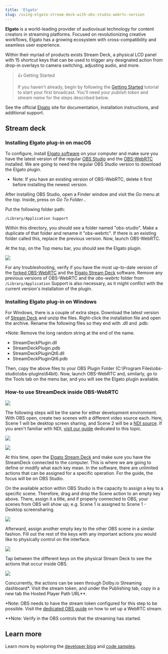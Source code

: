 ```yaml
---
title: 'Elgato'
slug: /using-elgato-stream-deck-with-obs-studio-webrtc-version
---
```


**Elgato** is a world-leading provider of audiovisual technology for content creators in streaming platforms. Focused on revolutionizing creative workflows, Elgato has a growing ecosystem with cross-compatibility and seamless user experience.

Within their myriad of products exists Stream Deck, a physical LCD panel with 15 shortcut keys that can be used to trigger any designated action from drop-in overlays to camera switching, adjusting audio, and more.

> 👍 Getting Started
>
> If you haven't already, begin by following the [Getting Started](/millicast/getting-started/index.mdx) tutorial to start your first broadcast. You'll need your _publish token_ and _stream name_ for the steps described below.

See the official [Elgato](https://www.elgato.com/us/en) site for documentation, installation instructions, and additional support.

## Stream deck

### Installing Elgato plug-in on macOS

To configure, install [Elgato software](https://www.elgato.com/us/en/s/downloads) on your computer and make sure you have the latest version of the regular [OBS Studio](https://obsproject.com/download) and the [OBS-WebRTC](https://github.com/CoSMoSoftware/OBS-studio-webrtc/releases) installed. We are going to need the regular OBS Studio version to download the Elgato plugin.

- Note: If you have an existing version of OBS-WebRTC, delete it first before installing the newest version.

After installing OBS Studio, open a Finder window and visit the _Go_ menu at the top. Inside, press on _Go To Folder..._

Put the following folder path:

`/Library/Application Support`

Within this directory, you should see a folder named "obs-studio". Make a duplicate of that folder and rename it "obs-webrtc". If there is an existing folder called this, replace the previous version. Now, launch OBS-WebRTC.

At the top, on the Top menu bar, you should see the Elgato plugin.

![](../assets/img/Capture_decran_2023-07-12_a_4.56.47_PM.png)

For any troubleshooting, verify if you have the most up-to-date version of the [forked OBS-WebRTC](https://github.com/CoSMoSoftware/OBS-studio-webrtc/releases) and the [Elgato Stream Deck](https://www.elgato.com/us/en/s/downloads) software. Remove any previous versions of OBS-WebRTC and the _obs-webrtc_ folder from `/Library/Application` Support is also necessary, as it might conflict with the current version's installation of the plugin.

### Installing Elgato plug-in on Windows

For Windows, there is a couple of extra steps. Download the latest version of [Stream Deck](https://www.elgato.com/us/en/s/downloads) and unzip the files. Right-click the installation file and open the archive. Rename the following files so they end with .dll and .pdb:

\*Note: Remove the long random string at the end of the name.

- StreamDeckPlugin.dll
- StreamDeckPlugin.pdb
- StreamDeckPluginQt6.dll
- StreamDeckPluginQt6.pdb

Then, copy the above files to your OBS Plugin Folder (C:\\Program Files\\obs-studio\\obs-plugins\\64bit). Now, launch OBS-WebRTC and, similarly, go to the Tools tab on the menu bar, and you will see the Elgato plugin available.

### How-to use StreamDeck inside OBS-WebRTC

![](../assets/img/elgato-streamdeck-obs-studio.jpg)

The following steps will be the same for either development environment. With OBS open, create two scenes with a different video source each. Here, Scene 1 will be desktop screen sharing, and Scene 2 will be a [NDI source](/millicast/broadcast/using-ndi.md). If you aren't familiar with NDI, [visit our guide](/millicast/broadcast/using-ndi.md) dedicated to this topic.

![](../assets/img/Capture_decran_2023-07-12_a_4.47.23_PM.png)

![](../assets/img/Capture_decran_2023-07-12_a_4.47.19_PM.png)

At this time, open the [Elgato Stream Deck](https://www.elgato.com/en/stream-deck) and make sure you have the StreamDeck connected to the computer. This is where we are going to define or modify what each key mean. In the software, there are unlimited actions that can be assigned for a specific operation. For the guide, the focus will be on OBS Studio.

On the available action within OBS Studio is the capacity to assign a key to a specific scene. Therefore, drag and drop the Scene action to an empty key above. There, assign it a title, and if properly connected to OBS, your scenes from OBS will show up; e.g. Scene 1 is assigned to Scene 1 - Desktop screensharing.

![](../assets/img/Capture_decran_2023-07-12_a_4.58.07_PM.png)

Afterward, assign another empty key to the other OBS scene in a similar fashion. Fill out the rest of the keys with any important actions you would like to physically control on the interface.

![](../assets/img/Capture_decran_2023-07-12_a_4.51.45_PM.png)

Tap between the different keys on the physical Stream Deck to see the actions that occur inside OBS.

![](../assets/img/Capture_decran_2023-07-12_a_4.52.05_PM.png)

Concurrently, the actions can be seen through Dolby.io Streaming dashboard\*. Visit the stream token, and under the Publishing tab, copy in a new tab the Hosted Player Path URL\*\*.

\*Note: OBS needs to have the stream token configured for this step to be possible. Visit the [dedicated OBS guide](/millicast/software-encoders/using-obs.md) on how to set up a WebRTC stream.

\*\*Note: Verify in the OBS controls that the streaming has started.

## Learn more

Learn more by exploring the [developer blog](https://dolby.io/blog/tag/broadcast/) and [code samples](https://github.com/orgs/dolbyio-samples/repositories?q=broadcast).
